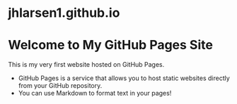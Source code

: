 # jhlarsen1.github.io
# Welcome to My GitHub Pages Site
This is my very first website hosted on GitHub Pages.
- GitHub Pages is a service that allows you to host static websites directly from your GitHub repository.
- You can use Markdown to format text in your pages!
